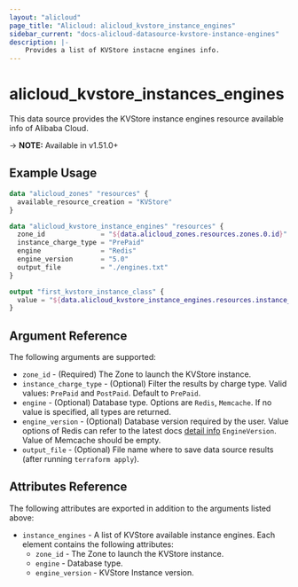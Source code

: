 ```yaml
---
layout: "alicloud"
page_title: "Alicloud: alicloud_kvstore_instance_engines"
sidebar_current: "docs-alicloud-datasource-kvstore-instance-engines"
description: |-
    Provides a list of KVStore instacne engines info.
---
```


# alicloud\_kvstore\_instances\_engines

This data source provides the KVStore instance engines resource available info of Alibaba Cloud.

-> **NOTE:** Available in v1.51.0+

## Example Usage

```tf
data "alicloud_zones" "resources" {
  available_resource_creation = "KVStore"
}

data "alicloud_kvstore_instance_engines" "resources" {
  zone_id              = "${data.alicloud_zones.resources.zones.0.id}"
  instance_charge_type = "PrePaid"
  engine               = "Redis"
  engine_version       = "5.0"
  output_file          = "./engines.txt"
}

output "first_kvstore_instance_class" {
  value = "${data.alicloud_kvstore_instance_engines.resources.instance_engines.0.engine}"
}
```

## Argument Reference

The following arguments are supported:

* `zone_id` - (Required) The Zone to launch the KVStore instance.
* `instance_charge_type` - (Optional) Filter the results by charge type. Valid values: `PrePaid` and `PostPaid`. Default to `PrePaid`.
* `engine` - (Optional) Database type. Options are `Redis`, `Memcache`. If no value is specified, all types are returned.
* `engine_version` - (Optional) Database version required by the user. Value options of Redis can refer to the latest docs [detail info](https://www.alibabacloud.com/help/doc-detail/60873.htm) `EngineVersion`. Value of Memcache should be empty.
* `output_file` - (Optional) File name where to save data source results (after running `terraform apply`).

## Attributes Reference

The following attributes are exported in addition to the arguments listed above:

* `instance_engines` - A list of KVStore available instance engines. Each element contains the following attributes:
    * `zone_id` - The Zone to launch the KVStore instance.
    * `engine` - Database type.
    * `engine_version` - KVStore Instance version.
